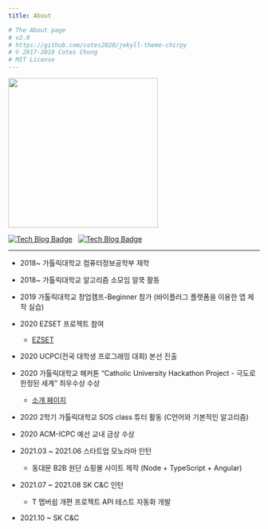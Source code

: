 ```yaml
---
title: About

# The About page
# v2.0
# https://github.com/cotes2020/jekyll-theme-chirpy
# © 2017-2019 Cotes Chung
# MIT License
---
```


<img width="300px" src="https://user-images.githubusercontent.com/52627952/102216238-2fe46c80-3f1e-11eb-8e9a-f10e939b3a54.jpg">  

[![Tech Blog Badge](http://img.shields.io/badge/-GitHub-black?style=flat-square&logo=github&link=https://github.com/ip99202)](https://github.com/ip99202) &nbsp; [![Tech Blog Badge](http://img.shields.io/badge/-Solved%20AC-blue?style=flat-square&link=https://solved.ac/ip99202)](https://solved.ac/ip99202)

---

- 2018~ 가톨릭대학교 컴퓨터정보공학부 재학  


- 2018~ 가톨릭대학교 알고리즘 소모임 알쿡 활동  


- 2019 가톨릭대학교 창업캠프-Beginner 참가 (바이플러그 플랫폼을 이용한 앱 제작 실습)


- 2020 EZSET 프로젝트 참여
    - [EZSET](https://github.com/Tekiter/EZSET)


- 2020 UCPC(전국 대학생 프로그래밍 대회) 본선 진출


- 2020 가톨릭대학교 해커톤 “Catholic University Hackathon Project - 극도로 한정된 세계” 최우수상 수상
    - [소개 페이지](https://unruffled-euclid-597f4d.netlify.app/)


- 2020 2학기 가톨릭대학교 SOS class 튜터 활동 (C언어와 기본적인 알고리즘)


- 2020 ACM-ICPC 예선 교내 금상 수상


- 2021.03 ~ 2021.06 스타트업 모노라마 인턴
  - 동대문 B2B 원단 쇼핑몰 사이트 제작 (Node + TypeScript + Angular)


- 2021.07 ~ 2021.08 SK C&C 인턴
  - T 멥버쉽 개편 프로젝트 API 테스트 자동화 개발


- 2021.10 ~ SK C&C
